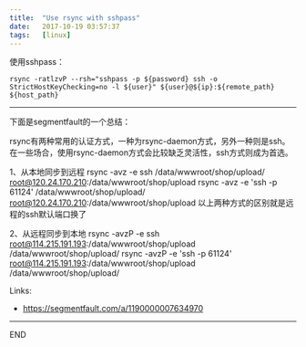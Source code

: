 ```yaml
---
title:  "Use rsync with sshpass"
date:   2017-10-19 03:57:37
tags:   [linux]
---
```


使用sshpass：

```
rsync -ratlzvP --rsh="sshpass -p ${password} ssh -o StrictHostKeyChecking=no -l ${user}" ${user}@${ip}:${remote_path} ${host_path}
```

---

下面是segmentfault的一个总结：

rsync有两种常用的认证方式，一种为rsync-daemon方式，另外一种则是ssh。
在一些场合，使用rsync-daemon方式会比较缺乏灵活性，ssh方式则成为首选。

1、从本地同步到远程
rsync -avz -e ssh /data/wwwroot/shop/upload/ root@120.24.170.210:/data/wwwroot/shop/upload
rsync -avz -e 'ssh -p 61124' /data/wwwroot/shop/upload/ root@120.24.170.210:/data/wwwroot/shop/upload
以上两种方式的区别就是远程的ssh默认端口换了

2、从远程同步到本地
rsync -avzP -e ssh root@114.215.191.193:/data/wwwroot/shop/upload /data/wwwroot/shop/upload/
rsync -avzP -e 'ssh -p 61124' root@114.215.191.193:/data/wwwroot/shop/upload /data/wwwroot/shop/upload/

Links:

- https://segmentfault.com/a/1190000007634970

---
END

